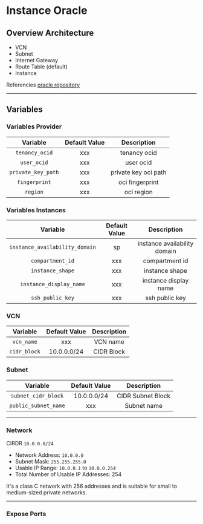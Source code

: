 # Instance Oracle
## Overview Architecture
* VCN
* Subnet
* Internet Gateway
* Route Table (default)
* Instance

Referencies [oracle repository](https://github.com/oracle/terraform-provider-oci/blob/master/examples/compute/instance/instance.tf)

---
## Variables
### Variables Provider

| Variable | Default Value | Description |
| :---:|:---:|:---: |
| ```tenancy_ocid```| xxx| tenancy ocid |
| ```user_ocid```| xxx| user ocid |
| ```private_key_path```| xxx| private key oci path|
| ```fingerprint```| xxx | oci fingerprint |
| ```region```| xxx | oci region |

### Variables Instances

| Variable | Default Value | Description |
| :---:|:---:|:---: |
| ```instance_availability_domain```| sp| instance availability domain |
| ```compartment_id```| xxx| compartment id |
| ```instance_shape```| xxx| instance shape |
| ```instance_display_name```| xxx | instance display name |
| ```ssh_public_key```| xxx | ssh public key |

### VCN

| Variable | Default Value | Description |
| :---:|:---:|:---: |
| ```vcn_name```| xxx| VCN name |
| ```cidr_block```| 10.0.0.0/24| CIDR Block |

### Subnet
| Variable | Default Value | Description |
| :---:|:---:|:---: |
| ```subnet_cidr_block```| 10.0.0.0/24| CIDR Subnet Block |
| ```public_subnet_name```| xxx | Subnet name |

---

### Network
CIRDR ```10.0.0.0/24```
* Network Address: ```10.0.0.0```
* Subnet Mask: ```255.255.255.0```
* Usable IP Range: ```10.0.0.1``` to ```10.0.0.254```
* Total Number of Usable IP Addresses: 254

It's a class C network with 256 addresses and is suitable for small to medium-sized private networks.

---
### Expose Ports


